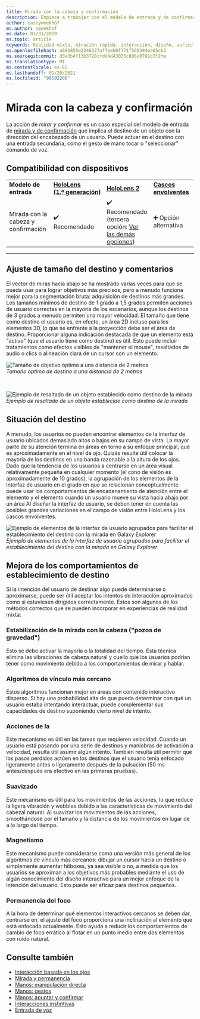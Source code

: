 ```yaml
---
title: Mirada con la cabeza y confirmación
description: Empiece a trabajar con el modelo de entrada y de confirmación del encabezado, incluido el ajuste de tamaño, la ubicación y la estabilización de destino.
author: caseymeekhof
ms.author: cmeekhof
ms.date: 03/31/2019
ms.topic: article
keywords: Realidad mixta, miración rápida, interacción, diseño, auriculares de realidad mixta, auriculares de realidad mixta de Windows, auriculares de realidad virtual, HoloLens, MRTK, kit de herramientas de realidad mixta, destino, enfoque, suavizado
ms.openlocfilehash: a69b855e2246327affeeb0f771f565b94ea65cb2
ms.sourcegitcommit: d3a3b4f13b3728cfdd4d43035c806c0791d3f2fe
ms.translationtype: MT
ms.contentlocale: es-ES
ms.lasthandoff: 01/20/2021
ms.locfileid: "98582288"
---
```

# <a name="head-gaze-and-commit"></a>Mirada con la cabeza y confirmación

La acción de _mirar y confirmar_ es un caso especial del modelo de entrada de [mirada y de confirmación](gaze-and-commit.md) que implica el destino de un objeto con la dirección del encabezado de un usuario. Puede actuar en el destino con una entrada secundaria, como el gesto de mano tocar o "seleccionar" comando de voz. 

## <a name="device-support"></a>Compatibilidad con dispositivos

<table>
    <colgroup>
    <col width="25%" />
    <col width="25%" />
    <col width="25%" />
    <col width="25%" />
    </colgroup>
    <tr>
        <td><strong>Modelo de entrada</strong></td>
        <td><a href="/hololens/hololens1-hardware"><strong>HoloLens (1.ª generación)</strong></a></td>
        <td><a href="https://docs.microsoft.com/hololens/hololens2-hardware"><strong>HoloLens 2</strong></td>
        <td><a href="../discover/immersive-headset-hardware-details.md"><strong>Cascos envolventes</strong></a></td>
    </tr>
     <tr>
        <td>Mirada con la cabeza y confirmación</td>
        <td>✔️ Recomendado</td>
        <td>✔️ Recomendado (tercera opción: <a href="interaction-fundamentals.md">Ver las demás opciones</a>)</td>
        <td>➕ Opción alternativa</td>
    </tr>
</table>

---

## <a name="target-sizing-and-feedback"></a>Ajuste de tamaño del destino y comentarios

El vector de miras hacia abajo se ha mostrado varias veces para que se pueda usar para lograr objetivos más precisos, pero a menudo funciona mejor para la segmentación bruta: adquisición de destinos más grandes. Los tamaños mínimos de destino de 1 grado a 1,5 grados permiten acciones de usuario correctas en la mayoría de los escenarios, aunque los destinos de 3 grados a menudo permiten una mayor velocidad. El tamaño que tiene como destino el usuario es, en efecto, un área 2D incluso para los elementos 3D, lo que se enfrente a la proyección debe ser el área de destino. Proporcionar alguna indicación destacada de que un elemento está "activo" (que el usuario tiene como destino) es útil. Esto puede incluir tratamientos como efectos visibles de "mantener el mouse", resaltados de audio o clics o alineación clara de un cursor con un elemento.

![Tamaño de objetivo óptimo a una distancia de 2 metros](images/gazetargeting-size-1000px.jpg)<br>
*Tamaño óptimo de destino a una distancia de 2 metros*

<br>

![Ejemplo de resaltado de un objeto establecido como destino de la mirada](images/gazetargeting-highlighting-940px.jpg)<br>
*Ejemplo de resaltado de un objeto establecido como destino de la mirada*

## <a name="target-placement"></a>Situación del destino

A menudo, los usuarios no pueden encontrar elementos de la interfaz de usuario ubicados demasiado altos o bajos en su campo de vista. La mayor parte de su atención termina en áreas en torno a su enfoque principal, que es aproximadamente en el nivel de ojo. Quizás resulte útil colocar la mayoría de los destinos en una banda razonable a la altura de los ojos. Dado que la tendencia de los usuarios a centrarse en un área visual relativamente pequeña en cualquier momento (el cono de visión es aproximadamente de 10 grados), la agrupación de los elementos de la interfaz de usuario en el grado en que se relacionan conceptualmente puede usar los comportamientos de encadenamiento de atención entre el elemento y el elemento cuando un usuario mueve su vista hacia abajo por un área Al diseñar la interfaz de usuario, se deben tener en cuenta las posibles grandes variaciones en el campo de visión entre HoloLens y los cascos envolventes.

![Ejemplo de elementos de la interfaz de usuario agrupados para facilitar el establecimiento del destino con la mirada en Galaxy Explorer](images/gazetargeting-grouping-1000px.jpg)<br>
*Ejemplo de elementos de la interfaz de usuario agrupados para facilitar el establecimiento del destino con la mirada en Galaxy Explorer*

## <a name="improving-targeting-behaviors"></a>Mejora de los comportamientos de establecimiento de destino

Si la intención del usuario de destinar algo puede determinarse o aproximarse, puede ser útil aceptar los intentos de interacción aproximados como si estuviesen dirigidos correctamente. Estos son algunos de los métodos correctos que se pueden incorporar en experiencias de realidad mixta:

### <a name="head-gaze-stabilization-gravity-wells"></a>Estabilización de la mirada con la cabeza ("pozos de gravedad")

Esto se debe activar la mayoría o la totalidad del tiempo. Esta técnica elimina las vibraciones de cabeza natural y cuello que los usuarios podrían tener como movimiento debido a los comportamientos de mirar y hablar.

### <a name="closest-link-algorithms"></a>Algoritmos de vínculo más cercano

Estos algoritmos funcionan mejor en áreas con contenido interactivo disperso. Si hay una probabilidad alta de que pueda determinar con qué un usuario estaba intentando interactuar, puede complementar sus capacidades de destino suponiendo cierto nivel de intento.

### <a name="backdating-and-postdating-actions"></a>Acciones de la

Este mecanismo es útil en las tareas que requieren velocidad. Cuando un usuario está pasando por una serie de destinos y maniobras de activación a velocidad, resulta útil asumir algún intento. También resulta útil permitir que los pasos perdidos actúen en los destinos que el usuario tenía enfocado ligeramente antes o ligeramente después de la pulsación (50 ms antes/después era efectivo en las primeras pruebas).

### <a name="smoothing"></a>Suavizado

Este mecanismo es útil para los movimientos de las acciones, lo que reduce la ligera vibración y wobbles debido a las características de movimiento del cabezal natural. Al suavizar los movimientos de las acciones, smoothándose por el tamaño y la distancia de los movimientos en lugar de a lo largo del tiempo.

### <a name="magnetism"></a>Magnetismo

Este mecanismo puede considerarse como una versión más general de los algoritmos de vínculo más cercanos: dibujar un cursor hacia un destino o simplemente aumentar hitboxes, ya sea visible o no, a medida que los usuarios se aproximan a los objetivos más probables mediante el uso de algún conocimiento del diseño interactivo para un mejor enfoque de la intención del usuario. Esto puede ser eficaz para destinos pequeños.

### <a name="focus-stickiness"></a>Permanencia del foco

A la hora de determinar qué elementos interactivos cercanos se deben dar, centrarse en, el ajuste del foco proporciona una inclinación al elemento que está enfocado actualmente. Esto ayuda a reducir los comportamientos de cambio de foco errático al flotar en un punto medio entre dos elementos con ruido natural.

## <a name="see-also"></a>Consulte también

* [Interacción basada en los ojos](eye-gaze-interaction.md)
* [Mirada y permanencia](gaze-and-dwell.md)
* [Manos: manipulación directa](direct-manipulation.md)
* [Manos: gestos](gaze-and-commit.md#composite-gestures)
* [Manos: apuntar y confirmar](point-and-commit.md)
* [Interacciones instintivas](interaction-fundamentals.md)
* [Entrada de voz](voice-input.md)